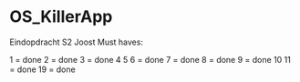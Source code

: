 # OS_KillerApp
Eindopdracht S2 Joost
Must haves:

1 = done
2 = done
3 = done
4
5
6 = done
7 = done
8 = done
9 = done
10
11 = done
19 = done
